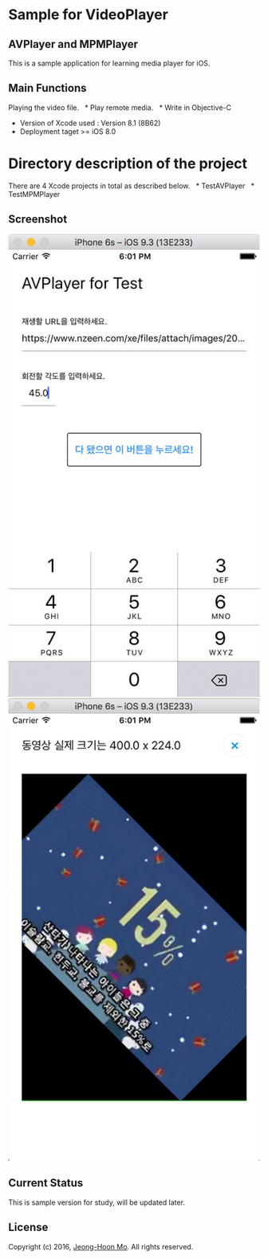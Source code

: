 # Sample for VideoPlayer
## AVPlayer and MPMPlayer

This is a sample application for learning media player for iOS.

## Main Functions
Playing the video file.
  * Play remote media.
  * Write in Objective-C
  * Version of Xcode used : Version 8.1 (8B62)
  * Deployment taget >= iOS 8.0
  

# Directory description of the project
There are 4 Xcode projects in total as described below.
  * TestAVPlayer
  * TestMPMPlayer

## Screenshot
![](https://github.com/picomax/VideoPlayerForRemoteUrl/blob/master/ScreenShot_01.jpg)
![](https://github.com/picomax/VideoPlayerForRemoteUrl/blob/master/ScreenShot_02.jpg)

## Current Status

This is sample version for study, will be updated later.

## License

Copyright (c) 2016, [Jeong-Hoon Mo](https://github.com/picomax).
All rights reserved.
